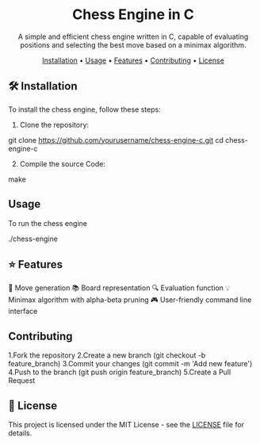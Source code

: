 
<h1 align="center">Chess Engine in C</h1>

<p align="center">
  A simple and efficient chess engine written in C, capable of evaluating positions and selecting the best move based on a minimax algorithm.
</p>

<p align="center">
  <a href="#installation">Installation</a> •
  <a href="#usage">Usage</a> •
  <a href="#features">Features</a> •
  <a href="#contributing">Contributing</a> •
  <a href="#license">License</a>
</p>

## 🛠️ Installation

To install the chess engine, follow these steps:

1. Clone the repository:

git clone https://github.com/yourusername/chess-engine-c.git
cd chess-engine-c

2. Compile the source Code: 

make 

## Usage 
To run the chess engine 

./chess-engine

## ⭐ Features 
🎯 Move generation
📚 Board representation
🔍 Evaluation function
💡 Minimax algorithm with alpha-beta pruning
🎮 User-friendly command line interface

## Contributing 
1.Fork the repository
2.Create a new branch (git checkout -b feature_branch)
3.Commit your changes (git commit -m 'Add new feature')
4.Push to the branch (git push origin feature_branch)
5.Create a Pull Request

 ## 📄 License

This project is licensed under the MIT License - see the [LICENSE](LICENSE) file for details.

